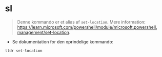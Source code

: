 # sl

> Denne kommando er et alias af `set-location`.
> Mere information: <https://learn.microsoft.com/powershell/module/microsoft.powershell.management/set-location>.

- Se dokumentation for den oprindelige kommando:

`tldr set-location`
